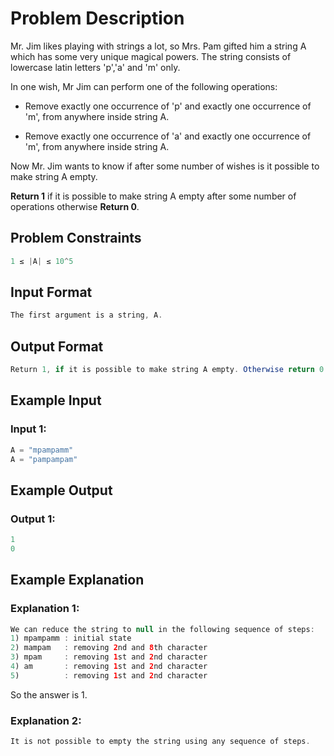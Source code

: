 # Problem Description
Mr. Jim likes playing with strings a lot, so Mrs. Pam gifted him a string A which has some very unique magical powers. The string consists of lowercase latin letters 'p','a' and 'm' only.

In one wish, Mr Jim can perform one of the following operations:

* Remove exactly one occurrence of 'p' and exactly one occurrence of 'm', from anywhere inside string A.

* Remove exactly one occurrence of 'a' and exactly one occurrence of 'm', from anywhere inside string A.

Now Mr. Jim wants to know if after some number of wishes is it possible to make string A empty.

**Return 1** if it is possible to make string A empty after some number of operations otherwise **Return 0**.


## Problem Constraints
```java
1 ≤ |A| ≤ 10^5
```

## Input Format
```java
The first argument is a string, A.
```


## Output Format
```java
Return 1, if it is possible to make string A empty. Otherwise return 0.
```


## Example Input
### Input 1:
```java
A = "mpampamm"    
A = "pampampam"
```

## Example Output
### Output 1:
```java
1
0
```

## Example Explanation
### Explanation 1:
```java
We can reduce the string to null in the following sequence of steps:
1) mpampamm : initial state
2) mampam   : removing 2nd and 8th character
3) mpam     : removing 1st and 2nd character
4) am       : removing 1st and 2nd character
5)          : removing 1st and 2nd character
```
So the answer is 1.

### Explanation 2:
```java
It is not possible to empty the string using any sequence of steps.
```